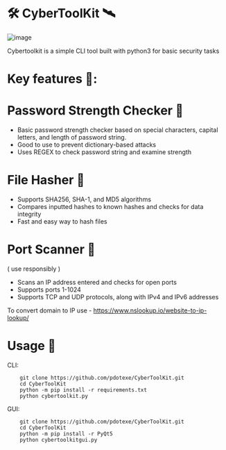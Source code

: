 
# 🛠️ CyberToolKit  🛰️

![image](https://github.com/user-attachments/assets/d2b9a04b-c7a2-4a5e-bf2f-a68221615bc7)



Cybertoolkit is a simple CLI tool built with python3 for  basic security tasks

# Key features 🚀:

# Password Strength Checker 🔐
* Basic password strength checker based on special characters, capital letters, and length of password string.
* Good to use to prevent dictionary-based attacks
* Uses REGEX to check password string and examine strength

# File Hasher 📄
* Supports SHA256, SHA-1, and MD5 algorithms 
* Compares inputted hashes to known hashes and checks for data integrity
* Fast and easy way to hash files

# Port Scanner 📡 
( use responsibly )
* Scans an IP address entered and checks for open ports
* Supports ports 1-1024
* Supports TCP and UDP protocols, along with IPv4 and IPv6 addresses

To convert domain to IP use - https://www.nslookup.io/website-to-ip-lookup/ 

# Usage 🧠
CLI:
```
    git clone https://github.com/pdotexe/CyberToolKit.git
    cd CyberToolKit
    python -m pip install -r requirements.txt
    python cybertoolkit.py
```
GUI:
```
    git clone https://github.com/pdotexe/CyberToolKit.git
    cd CyberToolKit
    python -m pip install -r PyQt5
    python cybertoolkitgui.py

